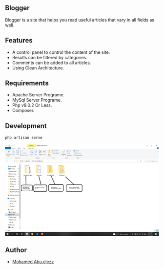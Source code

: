## Blogger
Blogger is a site that helps you read useful articles that vary in all fields as well.

## Features

- A control panel to control the content of the site.
- Results can be filtered by categories.
- Comments can be added to all articles.
- Using Clean Architecture.

## Requirements

- Apache Server Programe.
- MySql Server Programe.
- Php v8.0.2 Or Less.
- Composer.

## Development


```sh
php artisan serve 
```


<div align="center">
  <img src="https://github.com/Mohamed-Abuelezz/Blogger/blob/main/ScreensShots/Directory%20Structures%20ScreensShots/foldrsStructure.PNG" width="800" height="300"/>
</div>


 


## Author

- [Mohamed Abu.elezz](https://wa.me/+201063898262/?text=Hi)


